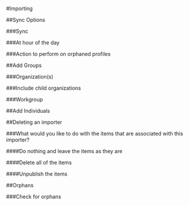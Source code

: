 #Importing

##Sync Options

###Sync

###At hour of the day

###Action to perform on orphaned profiles

##Add Groups

###Organization(s)

###Include child organizations

###Workgroup

##Add Individuals

##Deleting an importer

###What would you like to do with the items that are associated with this importer?

####Do nothing and leave the items as they are

####Delete all of the items

####Unpublish the items

##Orphans

###Check for orphans
